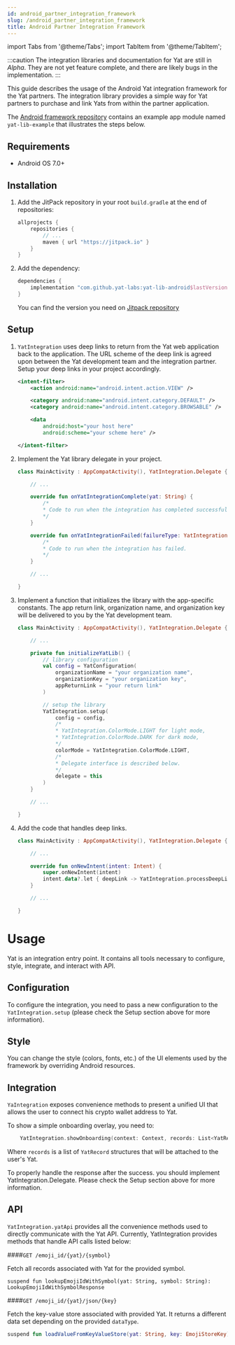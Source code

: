 ```yaml
---
id: android_partner_integration_framework
slug: /android_partner_integration_framework
title: Android Partner Integration Framework
---
```


import Tabs from '@theme/Tabs';
import TabItem from '@theme/TabItem';

:::caution
The integration libraries and documentation for Yat are still in _Alpha_. They are not yet feature complete, and there are likely bugs in the implementation.
:::

This guide describes the usage of the Android Yat integration framework for the Yat partners. The integration library
provides a simple way for Yat partners to purchase and link Yats from within the partner application.

The [Android framework repository](https://github.com/yat-labs/yat-lib-android) contains an example app module named
`yat-lib-example` that illustrates the steps below.

## Requirements

- Android OS 7.0+

## Installation

1. Add the JitPack repository in your root `build.gradle` at the end of repositories:

    ```gradle
    allprojects {
        repositories {
            // ...
            maven { url "https://jitpack.io" }
        }
    }
    ```

2. Add the dependency:

    ```gradle
    dependencies {
        implementation "com.github.yat-labs:yat-lib-android$lastVersion"
    }
    ```

    You can find the version you need on [Jitpack repository](https://jitpack.io/#yat-labs/yat-lib-android)

## Setup

1. `YatIntegration` uses deep links to return from the Yat web application back to the application. The URL scheme of the deep link is agreed upon between the Yat development team and the integration partner. Setup your deep links in your project accordingly.

    ```xml
    <intent-filter>
        <action android:name="android.intent.action.VIEW" />

        <category android:name="android.intent.category.DEFAULT" />
        <category android:name="android.intent.category.BROWSABLE" />

        <data
            android:host="your host here"
            android:scheme="your scheme here" />

    </intent-filter>

    ```

2. Implement the Yat library delegate in your project.

    ```kotlin
    class MainActivity : AppCompatActivity(), YatIntegration.Delegate {

        // ...

        override fun onYatIntegrationComplete(yat: String) {
            /*
            * Code to run when the integration has completed successfully.
            */
        }

        override fun onYatIntegrationFailed(failureType: YatIntegration.FailureType) {
            /*
            * Code to run when the integration has failed.
            */
        }

        // ...

    }
    ```

3. Implement a function that initializes the library with the app-specific constants.  The app return link, organization name, and organization key will be delivered to you by the Yat development team.

    ```kotlin
    class MainActivity : AppCompatActivity(), YatIntegration.Delegate {

        // ...

        private fun initializeYatLib() {
            // library configuration
            val config = YatConfiguration(
                organizationName = "your organization name",
                organizationKey = "your organization key",
                appReturnLink = "your return link"
            )
 
            // setup the library
            YatIntegration.setup(
                config = config,
                /*
                * YatIntegration.ColorMode.LIGHT for light mode,
                * YatIntegration.ColorMode.DARK for dark mode,
                */
                colorMode = YatIntegration.ColorMode.LIGHT,
                /*
                * Delegate interface is described below.
                */
                delegate = this
            )
        }

        // ...

    }
    ```

4. Add the code that handles deep links.

    ```kotlin
    class MainActivity : AppCompatActivity(), YatIntegration.Delegate {

        // ...

        override fun onNewIntent(intent: Intent) {
            super.onNewIntent(intent)
            intent.data?.let { deepLink -> YatIntegration.processDeepLink(deepLink) }
        }

        // ...

    }
    ```

# Usage

Yat is an integration entry point. It contains all tools necessary to configure, style, integrate, and interact with API.

## Configuration

To configure the integration, you need to pass a new configuration to the `YatIntegration.setup` (please check the Setup section above for more information).

## Style

You can change the style (colors, fonts, etc.) of the UI elements used by the framework by overriding Android resources. 

## Integration

`YaIntegration` exposes convenience methods to present a unified UI that allows the user to connect his crypto wallet address to Yat. 

To show a simple onboarding overlay, you need to:
```kotlin
    YatIntegration.showOnboarding(context: Context, records: List<YatRecord>)
```
Where `records` is a list of `YatRecord` structures that will be attached to the user's Yat.

To properly handle the response after the success. you should implement YatIntegration.Delegate. Please check the Setup section above for more information.

## API

`YatIntegration.yatApi` provides all the convenience methods used to directly communicate with the Yat API. Currently, YatIntegration provides methods that handle API calls listed below:

####`GET /emoji_id/{yat}/{symbol}`

Fetch all records associated with Yat for the provided symbol.

```
suspend fun lookupEmojiIdWithSymbol(yat: String, symbol: String): LookupEmojiIdWithSymbolResponse
```

####`GET /emoji_id/{yat}/json/{key}`

Fetch the key-value store associated with provided Yat. It returns a different data set depending on the provided `dataType`.

```kotlin
suspend fun loadValueFromKeyValueStore(yat: String, key: EmojiStoreKey): Response<LoadValueFromKeyValueStoreResponse>
```